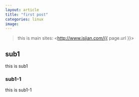 ```yaml
---
layout: article
title: "first post"
categories: linux
image:
---
```


> this is main
> sites: <http://www.isjian.com/{{ page.url }}>

## sub1

this is sub1

### sub1-1
this is sub1-1
